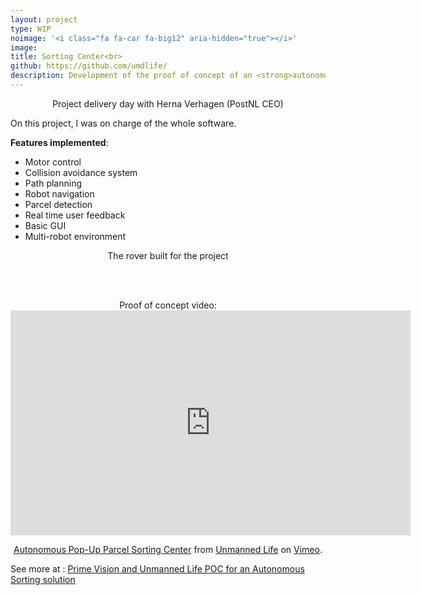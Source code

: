 ```yaml
---
layout: project
type: WIP
noimage: '<i class="fa fa-car fa-big12" aria-hidden="true"></i>'
image: 
title: Sorting Center<br>
github: https://github.com/umdlife/
description: Development of the proof of concept of an <strong>autonomous sorting center</strong> based on rovers for PostNL as a Robotics Engineer for Unmanned Life. 
---
```


<center>
<amp-img width="1024" height="572" src="../../assets/images/poc_sorting_center.jpg" layout="responsive" alt="Project delivery day with Herna Verhagen (PostNL CEO)" ></amp-img>


Project delivery day with Herna Verhagen (PostNL CEO)   
</center>

On this project, I was on charge of the whole software. 

**Features implemented**:

* Motor control
* Collision avoidance system
* Path planning
* Robot navigation
* Parcel detection
* Real time user feedback
* Basic GUI
* Multi-robot environment 

<center>
<amp-img width="600" height="399" src="../../assets/images/poc_sorting_center_rover.jpg" layout="responsive" alt="The rover built for the project"></amp-img>

The rover built for the project
</center>


<br><br>
<center>
Proof of concept video:

<iframe src="https://player.vimeo.com/video/224207412" width="640" height="360" frameborder="0" webkitallowfullscreen mozallowfullscreen allowfullscreen></iframe>
<p><a href="https://vimeo.com/224207412">Autonomous Pop-Up Parcel Sorting Center</a> from <a href="https://vimeo.com/user58773078">Unmanned Life</a> on <a href="https://vimeo.com">Vimeo</a>.</p>

</center>

See more at : [Prime Vision and Unmanned Life POC for an Autonomous Sorting solution](http://unmanned.life/2017/07/prime-vision-unmanned-life-demonstrate-proof-concept-autonomous-sorting-solution/)

